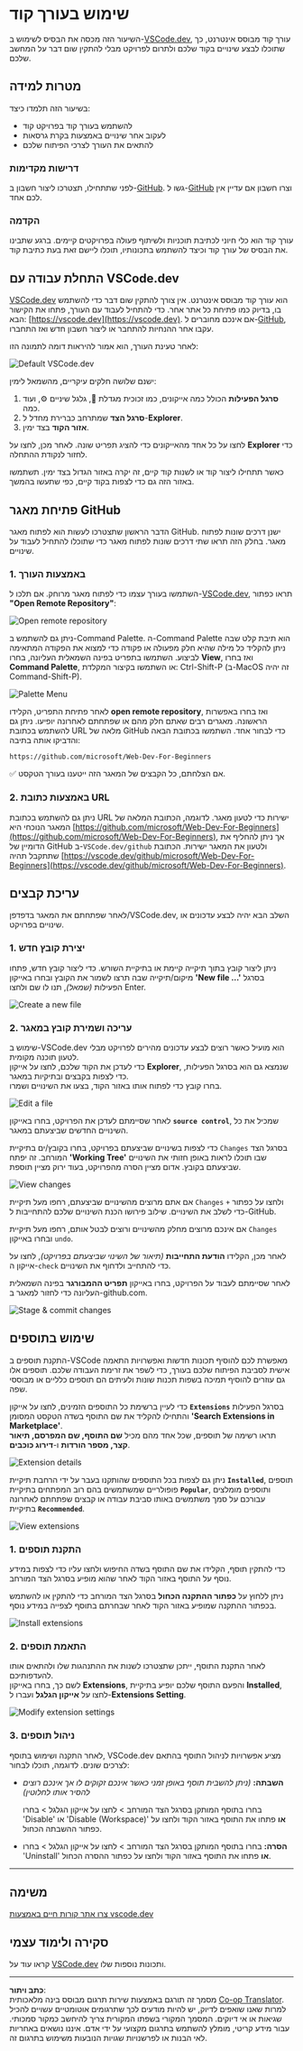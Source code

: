 <!--
CO_OP_TRANSLATOR_METADATA:
{
  "original_hash": "7aa6e4f270d38d9cb17f2b5bd86b863d",
  "translation_date": "2025-08-27T20:40:47+00:00",
  "source_file": "8-code-editor/1-using-a-code-editor/README.md",
  "language_code": "he"
}
-->
# שימוש בעורך קוד

השיעור הזה מכסה את הבסיס לשימוש ב-[VSCode.dev](https://vscode.dev), עורך קוד מבוסס אינטרנט, כך שתוכלו לבצע שינויים בקוד שלכם ולתרום לפרויקט מבלי להתקין שום דבר על המחשב שלכם.

## מטרות למידה

בשיעור הזה תלמדו כיצד:

- להשתמש בעורך קוד בפרויקט קוד
- לעקוב אחר שינויים באמצעות בקרת גרסאות
- להתאים את העורך לצרכי הפיתוח שלכם

### דרישות מקדימות

לפני שתתחילו, תצטרכו ליצור חשבון ב-[GitHub](https://github.com). גשו ל-[GitHub](https://github.com/) וצרו חשבון אם עדיין אין לכם אחד.

### הקדמה

עורך קוד הוא כלי חיוני לכתיבת תוכניות ולשיתוף פעולה בפרויקטים קיימים. ברגע שתבינו את הבסיס של עורך קוד וכיצד להשתמש בתכונותיו, תוכלו ליישם זאת בעת כתיבת קוד.

## התחלת עבודה עם VSCode.dev

[VSCode.dev](https://vscode.dev) הוא עורך קוד מבוסס אינטרנט. אין צורך להתקין שום דבר כדי להשתמש בו, בדיוק כמו פתיחת כל אתר אחר. כדי להתחיל לעבוד עם העורך, פתחו את הקישור הבא: [https://vscode.dev](https://vscode.dev). אם אינכם מחוברים ל-[GitHub](https://github.com/), עקבו אחר ההנחיות להתחבר או ליצור חשבון חדש ואז התחברו.

לאחר טעינת העורך, הוא אמור להיראות דומה לתמונה הזו:

![Default VSCode.dev](../../../../translated_images/default-vscode-dev.5d06881d65c1b3234ce50cd9ed3b0028e6031ad5f5b441bcbed96bfa6311f6d0.he.png)

ישנם שלושה חלקים עיקריים, מהשמאל לימין:

1. **סרגל הפעילות** הכולל כמה אייקונים, כמו זכוכית מגדלת 🔎, גלגל שיניים ⚙️, ועוד כמה.
2. **סרגל הצד** שמתרחב כברירת מחדל ל-**Explorer**.
3. **אזור הקוד** בצד ימין.

לחצו על כל אחד מהאייקונים כדי להציג תפריט שונה. לאחר מכן, לחצו על **Explorer** כדי לחזור לנקודת ההתחלה.

כאשר תתחילו ליצור קוד או לשנות קוד קיים, זה יקרה באזור הגדול בצד ימין. תשתמשו באזור הזה גם כדי לצפות בקוד קיים, כפי שתעשו בהמשך.

## פתיחת מאגר GitHub

הדבר הראשון שתצטרכו לעשות הוא לפתוח מאגר GitHub. ישנן דרכים שונות לפתוח מאגר. בחלק הזה תראו שתי דרכים שונות לפתוח מאגר כדי שתוכלו להתחיל לעבוד על שינויים.

### 1. באמצעות העורך

השתמשו בעורך עצמו כדי לפתוח מאגר מרוחק. אם תלכו ל-[VSCode.dev](https://vscode.dev), תראו כפתור **"Open Remote Repository"**:

![Open remote repository](../../../../translated_images/open-remote-repository.bd9c2598b8949e7fc283cdfc8f4050c6205a7c7c6d3f78c4b135115d037d6fa2.he.png)

ניתן גם להשתמש ב-Command Palette. ה-Command Palette הוא תיבת קלט שבה ניתן להקליד כל מילה שהיא חלק מפעולה או פקודה כדי למצוא את הפקודה המתאימה לביצוע. השתמשו בתפריט בפינה השמאלית העליונה, בחרו **View**, ואז בחרו **Command Palette**, או השתמשו בקיצור המקלדת: Ctrl-Shift-P (ב-MacOS זה יהיה Command-Shift-P).

![Palette Menu](../../../../translated_images/palette-menu.4946174e07f426226afcdad707d19b8d5150e41591c751c45b5dee213affef91.he.png)

לאחר פתיחת התפריט, הקלידו **open remote repository**, ואז בחרו באפשרות הראשונה. מאגרים רבים שאתם חלק מהם או שפתחתם לאחרונה יופיעו. ניתן גם להשתמש בכתובת URL מלאה של GitHub כדי לבחור אחד. השתמשו בכתובת הבאה והדביקו אותה בתיבה:

```
https://github.com/microsoft/Web-Dev-For-Beginners
```

✅ אם הצלחתם, כל הקבצים של המאגר הזה ייטענו בעורך הטקסט.

### 2. באמצעות כתובת URL

ניתן גם להשתמש בכתובת URL ישירות כדי לטעון מאגר. לדוגמה, הכתובת המלאה של המאגר הנוכחי היא [https://github.com/microsoft/Web-Dev-For-Beginners](https://github.com/microsoft/Web-Dev-For-Beginners), אך ניתן להחליף את הדומיין של GitHub ב-`VSCode.dev/github` ולטעון את המאגר ישירות. הכתובת שתתקבל תהיה [https://vscode.dev/github/microsoft/Web-Dev-For-Beginners](https://vscode.dev/github/microsoft/Web-Dev-For-Beginners).

## עריכת קבצים

לאחר שפתחתם את המאגר בדפדפן/VSCode.dev, השלב הבא יהיה לבצע עדכונים או שינויים בפרויקט.

### 1. יצירת קובץ חדש

ניתן ליצור קובץ בתוך תיקייה קיימת או בתיקיית השורש. כדי ליצור קובץ חדש, פתחו מיקום/תיקייה שבה תרצו לשמור את הקובץ ובחרו באייקון **'New file ...'** בסרגל הפעילות _(שמאל)_, תנו לו שם ולחצו Enter.

![Create a new file](../../../../translated_images/create-new-file.2814e609c2af9aeb6c6fd53156c503ac91c3d538f9cac63073b2dd4a7631f183.he.png)

### 2. עריכה ושמירת קובץ במאגר

שימוש ב-VSCode.dev הוא מועיל כאשר רוצים לבצע עדכונים מהירים לפרויקט מבלי לטעון תוכנה מקומית.  
כדי לעדכן את הקוד שלכם, לחצו על אייקון **Explorer**, שנמצא גם הוא בסרגל הפעילות, כדי לצפות בקבצים ובתיקיות במאגר.  
בחרו קובץ כדי לפתוח אותו באזור הקוד, בצעו את השינויים ושמרו.

![Edit a file](../../../../translated_images/edit-a-file.52c0ee665ef19f08119d62d63f395dfefddc0a4deb9268d73bfe791f52c5807a.he.png)

לאחר שסיימתם לעדכן את הפרויקט, בחרו באייקון **`source control`**, שמכיל את כל השינויים החדשים שביצעתם במאגר.

כדי לצפות בשינויים שביצעתם בפרויקט, בחרו בקובץ/ים בתיקיית `Changes` בסרגל הצד המורחב. זה יפתח **'Working Tree'** שבו תוכלו לראות באופן חזותי את השינויים שביצעתם בקובץ. אדום מציין הסרה מהפרויקט, בעוד ירוק מציין תוספת.

![View changes](../../../../translated_images/working-tree.c58eec08e6335c79cc708c0c220c0b7fea61514bd3c7fb7471905a864aceac7c.he.png)

אם אתם מרוצים מהשינויים שביצעתם, רחפו מעל תיקיית `Changes` ולחצו על כפתור `+` כדי לשלב את השינויים. שילוב פירושו הכנת השינויים שלכם להתחייבות ל-GitHub.

אם אינכם מרוצים מחלק מהשינויים ורוצים לבטל אותם, רחפו מעל תיקיית `Changes` ובחרו באייקון `undo`.

לאחר מכן, הקלידו **הודעת התחייבות** _(תיאור של השינוי שביצעתם בפרויקט)_, לחצו על אייקון ה-`check` כדי להתחייב ולדחוף את השינויים.

לאחר שסיימתם לעבוד על הפרויקט, בחרו באייקון **תפריט ההמבורגר** בפינה השמאלית העליונה כדי לחזור למאגר ב-github.com.

![Stage & commit changes](../../../../8-code-editor/images/edit-vscode.dev.gif)

## שימוש בתוספים

התקנת תוספים ב-VSCode מאפשרת לכם להוסיף תכונות חדשות ואפשרויות התאמה אישית לסביבת הפיתוח שלכם בעורך, כדי לשפר את זרימת העבודה שלכם. תוספים אלו גם עוזרים להוסיף תמיכה בשפות תכנות שונות ולעיתים הם תוספים כלליים או מבוססי שפה.

כדי לעיין ברשימת כל התוספים הזמינים, לחצו על אייקון **`Extensions`** בסרגל הפעילות והתחילו להקליד את שם התוסף בשדה הטקסט המסומן **'Search Extensions in Marketplace'**.  
תראו רשימה של תוספים, שכל אחד מהם מכיל **שם התוסף, שם המפרסם, תיאור קצר, מספר הורדות** ו-**דירוג כוכבים**.

![Extension details](../../../../translated_images/extension-details.9f8f1fd4e9eb2de5069ae413119eb8ee43172776383ebe2f7cf640e11df2e106.he.png)

ניתן גם לצפות בכל התוספים שהותקנו בעבר על ידי הרחבת תיקיית **`Installed`**, תוספים פופולריים שמשתמשים בהם רוב המפתחים בתיקיית **`Popular`**, ותוספים מומלצים עבורכם על סמך משתמשים באותו סביבת עבודה או קבצים שפתחתם לאחרונה בתיקיית **`Recommended`**.

![View extensions](../../../../translated_images/extensions.eca0e0c7f59a10b5c88be7fe24b3e32cca6b6058b35a49026c3a9d80b1813b7c.he.png)

### 1. התקנת תוספים

כדי להתקין תוסף, הקלידו את שם התוסף בשדה החיפוש ולחצו עליו כדי לצפות במידע נוסף על התוסף באזור הקוד לאחר שהוא מופיע בסרגל הצד המורחב.

ניתן ללחוץ על **כפתור ההתקנה הכחול** בסרגל הצד המורחב כדי להתקין או להשתמש בכפתור ההתקנה שמופיע באזור הקוד לאחר שבחרתם בתוסף לצפייה במידע נוסף.

![Install extensions](../../../../8-code-editor/images/install-extension.gif)

### 2. התאמת תוספים

לאחר התקנת התוסף, ייתכן שתצטרכו לשנות את ההתנהגות שלו ולהתאים אותו להעדפותיכם.  
לשם כך, בחרו באייקון **Extensions**, והפעם התוסף שלכם יופיע בתיקיית **Installed**, לחצו על **אייקון הגלגל** ועברו ל-**Extensions Setting**.

![Modify extension settings](../../../../translated_images/extension-settings.21c752ae4f4cdb78a867f140ccd0680e04619d0c44bb4afb26373e54b829d934.he.png)

### 3. ניהול תוספים

לאחר התקנה ושימוש בתוסף, VSCode.dev מציע אפשרויות לניהול התוסף בהתאם לצרכים שונים. לדוגמה, תוכלו לבחור:

- **השבתה:** _(ניתן להשבית תוסף באופן זמני כאשר אינכם זקוקים לו אך אינכם רוצים להסיר אותו לחלוטין)_

    בחרו בתוסף המותקן בסרגל הצד המורחב > לחצו על אייקון הגלגל > בחרו 'Disable' או 'Disable (Workspace)' **או** פתחו את התוסף באזור הקוד ולחצו על כפתור ההשבתה הכחול.

- **הסרה:** בחרו בתוסף המותקן בסרגל הצד המורחב > לחצו על אייקון הגלגל > בחרו 'Uninstall' **או** פתחו את התוסף באזור הקוד ולחצו על כפתור ההסרה הכחול.

---

## משימה

[צרו אתר קורות חיים באמצעות vscode.dev](https://github.com/microsoft/Web-Dev-For-Beginners/blob/main/8-code-editor/1-using-a-code-editor/assignment.md)

## סקירה ולימוד עצמי

קראו עוד על [VSCode.dev](https://code.visualstudio.com/docs/editor/vscode-web?WT.mc_id=academic-0000-alfredodeza) ותכונות נוספות שלו.

---

**כתב ויתור**:  
מסמך זה תורגם באמצעות שירות תרגום מבוסס בינה מלאכותית [Co-op Translator](https://github.com/Azure/co-op-translator). למרות שאנו שואפים לדיוק, יש להיות מודעים לכך שתרגומים אוטומטיים עשויים להכיל שגיאות או אי דיוקים. המסמך המקורי בשפתו המקורית צריך להיחשב כמקור סמכותי. עבור מידע קריטי, מומלץ להשתמש בתרגום מקצועי על ידי אדם. איננו נושאים באחריות לאי הבנות או לפרשנויות שגויות הנובעות משימוש בתרגום זה.